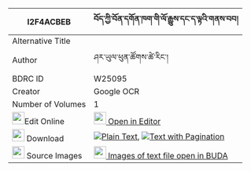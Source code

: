 |I2F4ACBEB|བོད་ཀྱི་བོན་དགོན་ཁག་གི་ལོ་རྒྱུས་དང་ད་ལྟའི་གནས་བབ། 
| --- | --- 
|Alternative Title |
|Author| ཤར་ཡུལ་ཕུན་ཚོགས་ཚེ་རིང་།
|BDRC ID | W25095
|Creator | Google OCR
|Number of Volumes| 1
|<img width="25" src="https://img.icons8.com/color/25/000000/edit-property.png">Edit Online| [<img width="25" src="https://avatars.githubusercontent.com/u/45091458?s=200&v=4"> Open in Editor](http://editor.openpecha.org/I2F4ACBEB)
|<img width="25" src="https://img.icons8.com/fluent/48/000000/download-2.png"/>  Download | [![](https://img.icons8.com/color/20/000000/txt.png)Plain Text](https://github.com/Openpecha/I2F4ACBEB/releases/download/v2/bo_kyi_bon_gon_khak_gi_logyu_d_plain_I2F4ACBEB.zip), [![](https://img.icons8.com/color/20/000000/txt.png)Text with Pagination](https://github.com/Openpecha/I2F4ACBEB/releases/download/v2/bo_kyi_bon_gon_khak_gi_logyu_d_pages_I2F4ACBEB.zip)
|<img width="25" src="https://img.icons8.com/plasticine/100/000000/pictures-folder.png"/>  Source Images | [<img width="25" src="https://library.bdrc.io/icons/BUDA-small.svg"> Images of text file open in BUDA](https://library.bdrc.io/show/bdr:W25095)